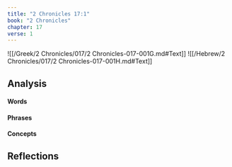 ```yaml
---
title: "2 Chronicles 17:1"
book: "2 Chronicles"
chapter: 17
verse: 1
---
```

![[/Greek/2 Chronicles/017/2 Chronicles-017-001G.md#Text]]
![[/Hebrew/2 Chronicles/017/2 Chronicles-017-001H.md#Text]]

## Analysis

#### Words

#### Phrases

#### Concepts

## Reflections
